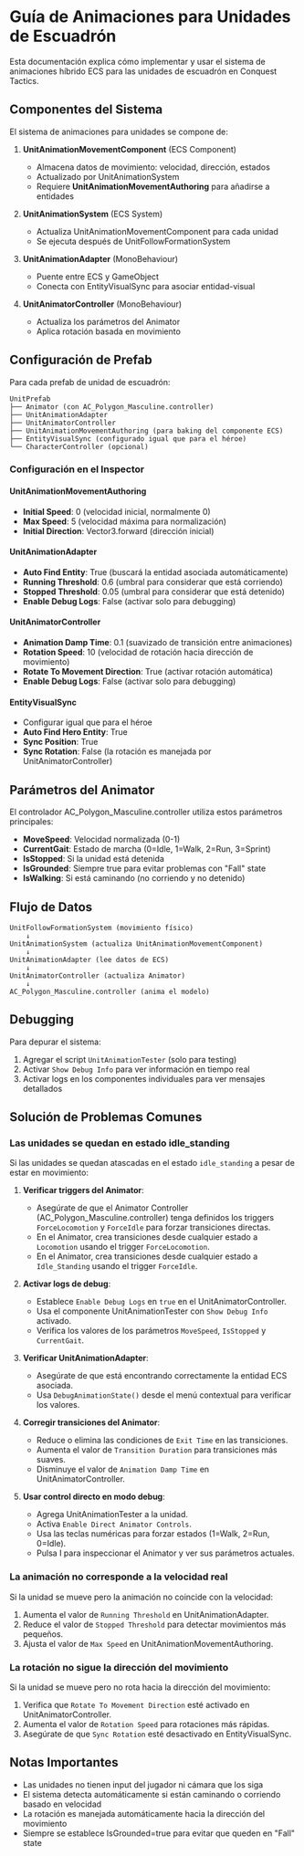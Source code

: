 # Guía de Animaciones para Unidades de Escuadrón

Esta documentación explica cómo implementar y usar el sistema de animaciones híbrido ECS para las unidades de escuadrón en Conquest Tactics.

## Componentes del Sistema

El sistema de animaciones para unidades se compone de:

1. **UnitAnimationMovementComponent** (ECS Component)
   - Almacena datos de movimiento: velocidad, dirección, estados
   - Actualizado por UnitAnimationSystem
   - Requiere **UnitAnimationMovementAuthoring** para añadirse a entidades

2. **UnitAnimationSystem** (ECS System)
   - Actualiza UnitAnimationMovementComponent para cada unidad
   - Se ejecuta después de UnitFollowFormationSystem

3. **UnitAnimationAdapter** (MonoBehaviour)
   - Puente entre ECS y GameObject
   - Conecta con EntityVisualSync para asociar entidad-visual

4. **UnitAnimatorController** (MonoBehaviour)
   - Actualiza los parámetros del Animator
   - Aplica rotación basada en movimiento

## Configuración de Prefab

Para cada prefab de unidad de escuadrón:

```
UnitPrefab
├── Animator (con AC_Polygon_Masculine.controller)
├── UnitAnimationAdapter
├── UnitAnimatorController
├── UnitAnimationMovementAuthoring (para baking del componente ECS)
├── EntityVisualSync (configurado igual que para el héroe)
└── CharacterController (opcional)
```

### Configuración en el Inspector

#### UnitAnimationMovementAuthoring
- **Initial Speed**: 0 (velocidad inicial, normalmente 0)
- **Max Speed**: 5 (velocidad máxima para normalización)
- **Initial Direction**: Vector3.forward (dirección inicial)

#### UnitAnimationAdapter
- **Auto Find Entity**: True (buscará la entidad asociada automáticamente)
- **Running Threshold**: 0.6 (umbral para considerar que está corriendo)
- **Stopped Threshold**: 0.05 (umbral para considerar que está detenido)
- **Enable Debug Logs**: False (activar solo para debugging)

#### UnitAnimatorController
- **Animation Damp Time**: 0.1 (suavizado de transición entre animaciones)
- **Rotation Speed**: 10 (velocidad de rotación hacia dirección de movimiento)
- **Rotate To Movement Direction**: True (activar rotación automática)
- **Enable Debug Logs**: False (activar solo para debugging)

#### EntityVisualSync
- Configurar igual que para el héroe
- **Auto Find Hero Entity**: True
- **Sync Position**: True
- **Sync Rotation**: False (la rotación es manejada por UnitAnimatorController)

## Parámetros del Animator

El controlador AC_Polygon_Masculine.controller utiliza estos parámetros principales:

- **MoveSpeed**: Velocidad normalizada (0-1)
- **CurrentGait**: Estado de marcha (0=Idle, 1=Walk, 2=Run, 3=Sprint)
- **IsStopped**: Si la unidad está detenida
- **IsGrounded**: Siempre true para evitar problemas con "Fall" state
- **IsWalking**: Si está caminando (no corriendo y no detenido)

## Flujo de Datos

```
UnitFollowFormationSystem (movimiento físico)
    ↓
UnitAnimationSystem (actualiza UnitAnimationMovementComponent)
    ↓
UnitAnimationAdapter (lee datos de ECS)
    ↓
UnitAnimatorController (actualiza Animator)
    ↓
AC_Polygon_Masculine.controller (anima el modelo)
```

## Debugging

Para depurar el sistema:

1. Agregar el script `UnitAnimationTester` (solo para testing)
2. Activar `Show Debug Info` para ver información en tiempo real
3. Activar logs en los componentes individuales para ver mensajes detallados

## Solución de Problemas Comunes

### Las unidades se quedan en estado idle_standing

Si las unidades se quedan atascadas en el estado `idle_standing` a pesar de estar en movimiento:

1. **Verificar triggers del Animator**:
   - Asegúrate de que el Animator Controller (AC_Polygon_Masculine.controller) tenga definidos los triggers `ForceLocomotion` y `ForceIdle` para forzar transiciones directas.
   - En el Animator, crea transiciones desde cualquier estado a `Locomotion` usando el trigger `ForceLocomotion`.
   - En el Animator, crea transiciones desde cualquier estado a `Idle_Standing` usando el trigger `ForceIdle`.

2. **Activar logs de debug**:
   - Establece `Enable Debug Logs` en `true` en el UnitAnimatorController.
   - Usa el componente UnitAnimationTester con `Show Debug Info` activado.
   - Verifica los valores de los parámetros `MoveSpeed`, `IsStopped` y `CurrentGait`.

3. **Verificar UnitAnimationAdapter**:
   - Asegúrate de que está encontrando correctamente la entidad ECS asociada.
   - Usa `DebugAnimationState()` desde el menú contextual para verificar los valores.

4. **Corregir transiciones del Animator**:
   - Reduce o elimina las condiciones de `Exit Time` en las transiciones.
   - Aumenta el valor de `Transition Duration` para transiciones más suaves.
   - Disminuye el valor de `Animation Damp Time` en UnitAnimatorController.

5. **Usar control directo en modo debug**:
   - Agrega UnitAnimationTester a la unidad.
   - Activa `Enable Direct Animator Controls`.
   - Usa las teclas numéricas para forzar estados (1=Walk, 2=Run, 0=Idle).
   - Pulsa I para inspeccionar el Animator y ver sus parámetros actuales.

### La animación no corresponde a la velocidad real

Si la unidad se mueve pero la animación no coincide con la velocidad:

1. Aumenta el valor de `Running Threshold` en UnitAnimationAdapter.
2. Reduce el valor de `Stopped Threshold` para detectar movimientos más pequeños.
3. Ajusta el valor de `Max Speed` en UnitAnimationMovementAuthoring.

### La rotación no sigue la dirección del movimiento

Si la unidad se mueve pero no rota hacia la dirección del movimiento:

1. Verifica que `Rotate To Movement Direction` esté activado en UnitAnimatorController.
2. Aumenta el valor de `Rotation Speed` para rotaciones más rápidas.
3. Asegúrate de que `Sync Rotation` esté desactivado en EntityVisualSync.

## Notas Importantes

- Las unidades no tienen input del jugador ni cámara que los siga
- El sistema detecta automáticamente si están caminando o corriendo basado en velocidad
- La rotación es manejada automáticamente hacia la dirección del movimiento
- Siempre se establece IsGrounded=true para evitar que queden en "Fall" state
